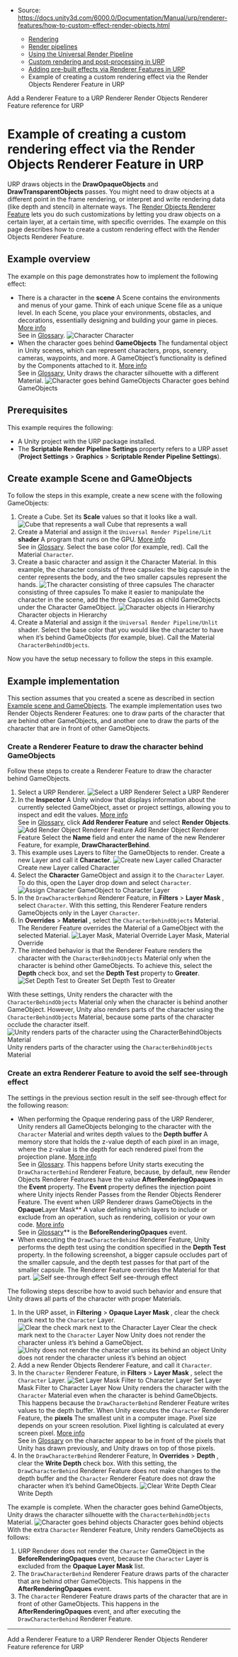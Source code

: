 * Source: https://docs.unity3d.com/6000.0/Documentation/Manual/urp/renderer-features/how-to-custom-effect-render-objects.html

  * [Rendering](https://docs.unity3d.com/6000.0/Documentation/Manual/rendering-and-post-processing.html)
  * [Render pipelines](https://docs.unity3d.com/6000.0/Documentation/Manual/render-pipelines.html)
  * [Using the Universal Render Pipeline](https://docs.unity3d.com/6000.0/Documentation/Manual/universal-render-pipeline.html)
  * [Custom rendering and post-processing in URP](https://docs.unity3d.com/6000.0/Documentation/Manual/urp/customizing-urp.html)
  * [Adding pre-built effects via Renderer Features in URP](https://docs.unity3d.com/6000.0/Documentation/Manual/urp/urp-renderer-feature-landing.html)
  * Example of creating a custom rendering effect via the Render Objects Renderer Feature in URP


[](https://docs.unity3d.com/6000.0/Documentation/Manual/urp/urp-renderer-feature.html)
Add a Renderer Feature to a URP Renderer
[](https://docs.unity3d.com/6000.0/Documentation/Manual/urp/renderer-features/renderer-feature-render-objects.html)
Render Objects Renderer Feature reference for URP
# Example of creating a custom rendering effect via the Render Objects Renderer Feature in URP
URP draws objects in the **DrawOpaqueObjects** and **DrawTransparentObjects** passes. You might need to draw objects at a different point in the frame rendering, or interpret and write rendering data (like depth and stencil) in alternate ways. The [Render Objects Renderer Feature](https://docs.unity3d.com/6000.0/Documentation/Manual/urp/renderer-features/renderer-feature-render-objects.html) lets you do such customizations by letting you draw objects on a certain layer, at a certain time, with specific overrides.
The example on this page describes how to create a custom rendering effect with the Render Objects Renderer Feature.
## Example overview
The example on this page demonstrates how to implement the following effect:
  * There is a character in the **scene** A Scene contains the environments and menus of your game. Think of each unique Scene file as a unique level. In each Scene, you place your environments, obstacles, and decorations, essentially designing and building your game in pieces. [More info](https://docs.unity3d.com/6000.0/Documentation/Manual/CreatingScenes.html)  
See in [Glossary](https://docs.unity3d.com/6000.0/Documentation/Manual/Glossary.html#Scene).
![Character](https://docs.unity3d.com/6000.0/Documentation/uploads/urp/how-to-render-objects/character.png) Character
  * When the character goes behind **GameObjects** The fundamental object in Unity scenes, which can represent characters, props, scenery, cameras, waypoints, and more. A GameObject’s functionality is defined by the Components attached to it. [More info](https://docs.unity3d.com/6000.0/Documentation/Manual/class-GameObject.html)  
See in [Glossary](https://docs.unity3d.com/6000.0/Documentation/Manual/Glossary.html#GameObject), Unity draws the character silhouette with a different Material.
![Character goes behind GameObjects](https://docs.unity3d.com/6000.0/Documentation/uploads/urp/how-to-render-objects/character-goes-behind-object.gif) Character goes behind GameObjects


## Prerequisites
This example requires the following:
  * A Unity project with the URP package installed.
  * The **Scriptable Render Pipeline Settings** property refers to a URP asset (**Project Settings** > **Graphics** > **Scriptable Render Pipeline Settings**).


## Create example Scene and GameObjects
To follow the steps in this example, create a new scene with the following GameObjects:
  1. Create a Cube. Set its **Scale** values so that it looks like a wall.
![Cube that represents a wall](https://docs.unity3d.com/6000.0/Documentation/uploads/urp/how-to-render-objects/rendobj-cube-wall.png) Cube that represents a wall
  2. Create a Material and assign it the `Universal Render Pipeline/Lit` **shader** A program that runs on the GPU. [More info](https://docs.unity3d.com/6000.0/Documentation/Manual/Shaders.html)  
See in [Glossary](https://docs.unity3d.com/6000.0/Documentation/Manual/Glossary.html#Shader). Select the base color (for example, red). Call the Material `Character`.
  3. Create a basic character and assign it the Character Material. In this example, the character consists of three capsules: the big capsule in the center represents the body, and the two smaller capsules represent the hands.
![The character consisting of three capsules](https://docs.unity3d.com/6000.0/Documentation/uploads/urp/how-to-render-objects/character-views-side-top-persp.png) The character consisting of three capsules
To make it easier to manipulate the character in the scene, add the three Capsules as child GameObjects under the Character GameObject.
![Character objects in Hierarchy](https://docs.unity3d.com/6000.0/Documentation/uploads/urp/how-to-render-objects/character-in-hierarchy.png) Character objects in Hierarchy
  4. Create a Material and assign it the `Universal Render Pipeline/Unlit` shader. Select the base color that you would like the character to have when it’s behind GameObjects (for example, blue). Call the Material `CharacterBehindObjects`.


Now you have the setup necessary to follow the steps in this example.
## Example implementation
This section assumes that you created a scene as described in section [Example scene and GameObjects](https://docs.unity3d.com/6000.0/Documentation/Manual/urp/renderer-features/how-to-custom-effect-render-objects.html#example-objects).
The example implementation uses two Render Objects Renderer Features: one to draw parts of the character that are behind other GameObjects, and another one to draw the parts of the character that are in front of other GameObjects.
### Create a Renderer Feature to draw the character behind GameObjects
Follow these steps to create a Renderer Feature to draw the character behind GameObjects.
  1. Select a URP Renderer.
![Select a URP Renderer](https://docs.unity3d.com/6000.0/Documentation/uploads/urp/how-to-render-objects/rendobj-select-urp-renderer.png) Select a URP Renderer
  2. In the **Inspector** A Unity window that displays information about the currently selected GameObject, asset or project settings, allowing you to inspect and edit the values. [More info](https://docs.unity3d.com/6000.0/Documentation/Manual/UsingTheInspector.html)  
See in [Glossary](https://docs.unity3d.com/6000.0/Documentation/Manual/Glossary.html#Inspector), click **Add Renderer Feature** and select **Render Objects**.
![Add Render Object Renderer Feature](https://docs.unity3d.com/6000.0/Documentation/uploads/urp/how-to-render-objects/rendobj-add-rend-obj.png) Add Render Object Renderer Feature
Select the **Name** field and enter the name of the new Renderer Feature, for example, **DrawCharacterBehind**.
  3. This example uses Layers to filter the GameObjects to render. Create a new Layer and call it **Character**.
![Create new Layer called Character](https://docs.unity3d.com/6000.0/Documentation/uploads/urp/how-to-render-objects/rendobj-new-layer-character.png) Create new Layer called Character
  4. Select the **Character** GameObject and assign it to the `Character` Layer. To do this, open the Layer drop down and select `Character`. ![Assign Character GameObject to Character Layer](https://docs.unity3d.com/6000.0/Documentation/uploads/urp/how-to-render-objects/rendobj-assign-character-gameobject-layer.png)
  5. In the `DrawCharacterBehind` Renderer Feature, in **Filters** > **Layer Mask** , select `Character`. With this setting, this Renderer Feature renders GameObjects only in the Layer `Character`.
  6. In **Overrides** > **Material** , select the `CharacterBehindObjects` Material.
The Renderer Feature overrides the Material of a GameObject with the selected Material.
![Layer Mask, Material Override](https://docs.unity3d.com/6000.0/Documentation/uploads/urp/how-to-render-objects/rendobj-change-layer-override-material.png) Layer Mask, Material Override
  7. The intended behavior is that the Renderer Feature renders the character with the `CharacterBehindObjects` Material only when the character is behind other GameObjects.
To achieve this, select the **Depth** check box, and set the **Depth Test** property to **Greater**.
![Set Depth Test to Greater](https://docs.unity3d.com/6000.0/Documentation/uploads/urp/how-to-render-objects/rendobj-depth-greater.png) Set Depth Test to Greater


With these settings, Unity renders the character with the `CharacterBehindObjects` Material only when the character is behind another GameObject. However, Unity also renders parts of the character using the `CharacterBehindObjects` Material, because some parts of the character occlude the character itself.
![Unity renders parts of the character using the CharacterBehindObjects Material](https://docs.unity3d.com/6000.0/Documentation/uploads/urp/how-to-render-objects/character-depth-test-greater.gif) Unity renders parts of the character using the `CharacterBehindObjects` Material
### Create an extra Renderer Feature to avoid the self see-through effect
The settings in the previous section result in the self see-through effect for the following reason:
  * When performing the Opaque rendering pass of the URP Renderer, Unity renders all GameObjects belonging to the character with the `Character` Material and writes depth values to the **Depth buffer** A memory store that holds the z-value depth of each pixel in an image, where the z-value is the depth for each rendered pixel from the projection plane. [More info](https://docs.unity3d.com/6000.0/Documentation/Manual/class-RenderTexture.html)  
See in [Glossary](https://docs.unity3d.com/6000.0/Documentation/Manual/Glossary.html#depthbuffer). This happens before Unity starts executing the `DrawCharacterBehind` Renderer Feature, because, by default, new Render Objects Renderer Features have the value **AfterRenderingOpaques** in the **Event** property.
The **Event** property defines the injection point where Unity injects Render Passes from the Render Objects Renderer Feature. The event when URP Renderer draws GameObjects in the **Opaque**Layer Mask** A value defining which layers to include or exclude from an operation, such as rendering, collision or your own code. [More info](https://docs.unity3d.com/6000.0/Documentation/Manual/Layers.html)  
See in [Glossary](https://docs.unity3d.com/6000.0/Documentation/Manual/Glossary.html#LayerMask)** is the **BeforeRenderingOpaques** event.
  * When executing the `DrawCharacterBehind` Renderer Feature, Unity performs the depth test using the condition specified in the **Depth Test** property. In the following screenshot, a bigger capsule occludes part of the smaller capsule, and the depth test passes for that part of the smaller capsule. The Renderer Feature overrides the Material for that part.
![Self see-through effect](https://docs.unity3d.com/6000.0/Documentation/uploads/urp/how-to-render-objects/rendobj-depth-greater-see-through.png) Self see-through effect


The following steps describe how to avoid such behavior and ensure that Unity draws all parts of the character with proper Materials.
  1. In the URP asset, in **Filtering** > **Opaque Layer Mask** , clear the check mark next to the `Character` Layer.
![Clear the check mark next to the Character Layer](https://docs.unity3d.com/6000.0/Documentation/uploads/urp/how-to-render-objects/rendobj-in-urp-asset-clear-character.png) Clear the check mark next to the `Character` Layer
Now Unity does not render the character unless it’s behind a GameObject.
![Unity does not render the character unless its behind an object](https://docs.unity3d.com/6000.0/Documentation/uploads/urp/how-to-render-objects/rendobj-character-only-behind.png) Unity does not render the character unless it’s behind an object
  2. Add a new Render Objects Renderer Feature, and call it `Character`.
  3. In the `Character` Renderer Feature, in **Filters** > **Layer Mask** , select the `Character` Layer.
![Set Layer Mask Filter to Character Layer](https://docs.unity3d.com/6000.0/Documentation/uploads/urp/how-to-render-objects/rendobj-render-objects-character.png) Set Layer Mask Filter to Character Layer
Now Unity renders the character with the `Character` Material even when the character is behind GameObjects.
This happens because the `DrawCharacterBehind` Renderer Feature writes values to the depth buffer. When Unity executes the `Character` Renderer Feature, the **pixels** The smallest unit in a computer image. Pixel size depends on your screen resolution. Pixel lighting is calculated at every screen pixel. [More info](https://docs.unity3d.com/6000.0/Documentation/Manual/ShadowPerformance.html)  
See in [Glossary](https://docs.unity3d.com/6000.0/Documentation/Manual/Glossary.html#pixel) on the character appear to be in front of the pixels that Unity has drawn previously, and Unity draws on top of those pixels.
  4. In the `DrawCharacterBehind` Renderer Feature, In **Overrides** > **Depth** , clear the **Write Depth** check box. With this setting, the `DrawCharacterBehind` Renderer Feature does not make changes to the depth buffer and the `Character` Renderer Feature does not draw the character when it’s behind GameObjects.
![Clear Write Depth](https://docs.unity3d.com/6000.0/Documentation/uploads/urp/how-to-render-objects/rendobj-render-objects-no-write-depth.png) Clear Write Depth


The example is complete. When the character goes behind GameObjects, Unity draws the character silhouette with the `CharacterBehindObjects` Material.
![Character goes behind objects](https://docs.unity3d.com/6000.0/Documentation/uploads/urp/how-to-render-objects/character-goes-behind-object.gif) Character goes behind objects
With the extra `Character` Renderer Feature, Unity renders GameObjects as follows:
  1. URP Renderer does not render the `Character` GameObject in the **BeforeRenderingOpaques** event, because the `Character` Layer is excluded from the **Opaque Layer Mask** list.
  2. The `DrawCharacterBehind` Renderer Feature draws parts of the character that are behind other GameObjects. This happens in the **AfterRenderingOpaques** event.
  3. The `Character` Renderer Feature draws parts of the character that are in front of other GameObjects. This happens in the **AfterRenderingOpaques** event, and after executing the `DrawCharacterBehind` Renderer Feature.


* * *
[](https://docs.unity3d.com/6000.0/Documentation/Manual/urp/urp-renderer-feature.html)
Add a Renderer Feature to a URP Renderer
[](https://docs.unity3d.com/6000.0/Documentation/Manual/urp/renderer-features/renderer-feature-render-objects.html)
Render Objects Renderer Feature reference for URP
